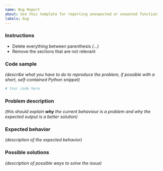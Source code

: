 ```yaml
---
name: Bug Report
about: Use this template for reporting unexpected or unwanted functioning.
labels: bug
---
```


### Instructions

- Delete everything between parenthesis _(...)_
- Remove the sections that are not relevant

### Code sample

_(describe what you have to do to reproduce the problem, if possible with a short, self-contained Python snippet)_

```python
# Your code here
```

### Problem description

_(this should explain **why** the current behaviour is a problem and why the expected output is a better solution)_

### Expected behavior

_(description of the expected behavior)_

### Possible solutions

_(description of possible ways to solve the issue)_
